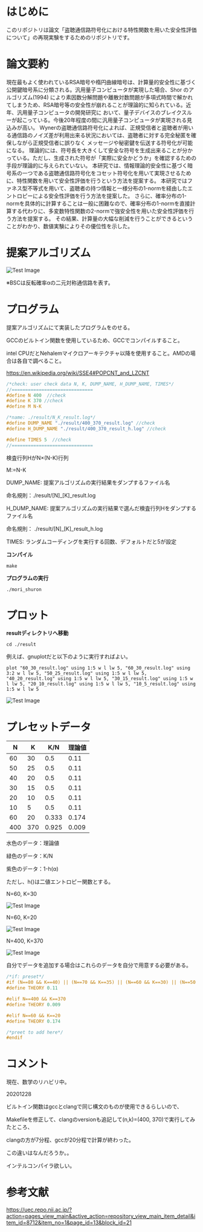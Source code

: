 # はじめに
このリポジトリは論文「盗聴通信路符号化における特性関数を用いた安全性評価について」の再現実験をするためのリポジトリです。

# 論文要約

現在最もよく使われているRSA暗号や楕円曲線暗号は、計算量的安全性に基づく公開鍵暗号系に分類される。汎用量子コンピュータが実現した場合、Shor のアルゴリズム(1994)
により素因数分解問題や離散対数問題が多項式時間で解かれてしまうため、RSA暗号等の安全性が崩れることが理論的に知られている。近年、汎用量子コンピュータの開発研究に
おいて、量子デバイスのブレイクスルーが起こっている。今後20年程度の間に汎用量子コンピュータが実現される見込みが高い。
Wynerの盗聴通信路符号化によれば、正規受信者と盗聴者が用いる通信路のノイズ差が利用出来る状況においては、盗聴者に対する完全秘匿を確保しながら正規受信者に誤りなく
メッセージや秘密鍵を伝送する符号化が可能になる。
理論的には、符号長を大きくして安全な符号を生成出来ることが分かっている。ただし、生成された符号が「実際に安全かどうか」を確認するための手段が理論的に与えられていない。
本研究では、情報理論的安全性に基づく暗号系の一つである盗聴通信路符号化をコセット符号化を用いて実現させるために、特性関数を用いて安全性評価を行うという方法を提案する。
本研究ではファネス型不等式を用いて、盗聴者の持つ情報と一様分布の1-normを経由したエントロピーによる安全性評価を行う方法を提案した。
さらに、確率分布の1-normを具体的に計算することは一般に困難なので、確率分布の1-normを直接計算する代わりに、多変数特性関数の2-normで強安全性を用いた安全性評価を行う方法を提案する。
その結果、計算量の大幅な削減を行うことができるということがわかり、数値実験によりその優位性を示した。


# 提案アルゴリズム 

![Test Image ](./img/mori_shuron.PNG)

※BSCは反転確率αの二元対称通信路を表す。

# プログラム

提案アルゴリズムにて実装したプログラムをのせる。

GCCのビルトイン関数を使用しているため、GCCでコンパイルすること。

intel CPUだとNehalemマイクロアーキテクチャ以降を使用すること。AMDの場合は各自で調べること。

https://en.wikipedia.org/wiki/SSE4#POPCNT_and_LZCNT


``` ./src/mori_shuron.c 以下を編集
/*check: user check data N, K, DUMP_NAME, H_DUMP_NAME, TIMES*/
//==============================
#define N 400  //check
#define K 370 //check
#define M N-K  

/*name: ./result/N_K_result.log*/
#define DUMP_NAME "./result/400_370_result.log" //check
#define H_DUMP_NAME "./result/400_370_result_h.log" //check

#define TIMES 5  //check
//==============================
```
検査行列HがN×(N-K)行列

M:=N-K

DUMP_NAME: 提案アルゴリズムの実行結果をダンプするファイル名 

命名規則：./result/[N]_[K]_result.log

H_DUMP_NAME: 提案アルゴリズムの実行結果で選んだ検査行列Hをダンプするファイル名

命名規則： ./result/[N]_[K]_result_h.log

TIMES: ランダムコーディングを実行する回数、デフォルトだと5が設定

**コンパイル**

```
make
```
**プログラムの実行**

```
./mori_shuron
```

# プロット

**resultディレクトリへ移動**

```
cd ./result
```

例えば、gnuplotだと以下のように実行すればよい。

```
plot "60_30_result.log" using 1:5 w l lw 5, "60_30_result.log" using 3:2 w l lw 5, "50_25_result.log" using 1:5 w l lw 5, "40_20_result.log" using 1:5 w l lw 5, "30_15_result.log" using 1:5 w l lw 5, "20_10_result.log" using 1:5 w l lw 5, "10_5_result.log" using 1:5 w l lw 5  
```

![Test Image ](./img/mori_shuron_demo.png)

# プレセットデータ

| N | K | K/N | 理論値 |
| ---- | ---- | ---- | ---- |
| 60 | 30 | 0.5 | 0.11 |
| 50 | 25 | 0.5 | 0.11 |
| 40 | 20 | 0.5 | 0.11 |
| 30 | 15 | 0.5 | 0.11 |
| 20 | 10 | 0.5 | 0.11 |
| 10 | 5 | 0.5 | 0.11 |
| 60 | 20 | 0.333 | 0.174 |
| 400 | 370 | 0.925 | 0.009 |

水色のデータ：理論値

緑色のデータ：K/N

紫色のデータ：1-h(α)

ただし、h()は二値エントロピー関数とする。

N=60, K=30

![Test Image ](./img/60_30_plot_theory.png)

N=60, K=20

![Test Image ](./img/60_20_plot_theory.png)

N=400, K=370

![Test Image ](./img/400_370_plot_theory.png)

自分でデータを追加する場合はこれらのデータを自分で用意する必要がある。

``` ./src/mori_shuron.c
/*if: preset*/
#if (N==80 && K==40) || (N==70 && K==35) || (N==60 && K==30) || (N==50 && K==25) || (N==40 && K==20) || (N==30 && K==15) || (N==20 && K==10) || (N==10 && K==5) 
#define THEORY 0.11

#elif N==400 && K==370
#define THEORY 0.009

#elif N==60 && K==20
#define THEORY 0.174

/*preet to add here*/
#endif
```

# コメント

現在、数学のリハビリ中。

20201228

ビルトイン関数はgccとclangで同じ構文のものが使用できるらしいので、

Makefileを修正して、clangのversionも追記して(n,k)=(400, 370)で実行してみたところ、

clangの方が7分程、gccが20分程で計算が終わった。

この違いはなんだろうか。。

インテルコンパイラ欲しい。

# 参考文献

https://uec.repo.nii.ac.jp/?action=pages_view_main&active_action=repository_view_main_item_detail&item_id=8712&item_no=1&page_id=13&block_id=21
